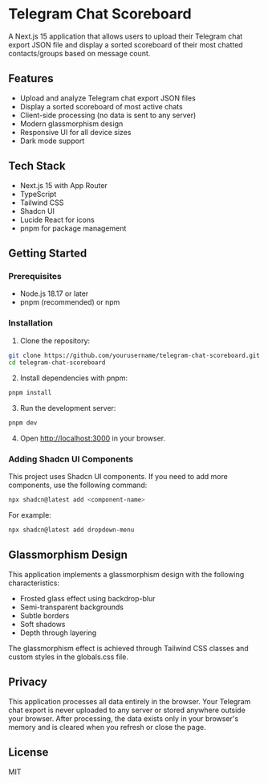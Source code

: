 # Telegram Chat Scoreboard

A Next.js 15 application that allows users to upload their Telegram chat export JSON file and display a sorted scoreboard of their most chatted contacts/groups based on message count.

## Features

- Upload and analyze Telegram chat export JSON files
- Display a sorted scoreboard of most active chats
- Client-side processing (no data is sent to any server)
- Modern glassmorphism design
- Responsive UI for all device sizes
- Dark mode support

## Tech Stack

- Next.js 15 with App Router
- TypeScript
- Tailwind CSS
- Shadcn UI
- Lucide React for icons
- pnpm for package management

## Getting Started

### Prerequisites

- Node.js 18.17 or later
- pnpm (recommended) or npm

### Installation

1. Clone the repository:

```bash
git clone https://github.com/yourusername/telegram-chat-scoreboard.git
cd telegram-chat-scoreboard
```

2. Install dependencies with pnpm:

```bash
pnpm install
```

3. Run the development server:

```bash
pnpm dev
```

4. Open [http://localhost:3000](http://localhost:3000) in your browser.

### Adding Shadcn UI Components

This project uses Shadcn UI components. If you need to add more components, use the following command:

```bash
npx shadcn@latest add <component-name>
```

For example:

```bash
npx shadcn@latest add dropdown-menu
```

## Glassmorphism Design

This application implements a glassmorphism design with the following characteristics:

- Frosted glass effect using backdrop-blur
- Semi-transparent backgrounds
- Subtle borders
- Soft shadows
- Depth through layering

The glassmorphism effect is achieved through Tailwind CSS classes and custom styles in the globals.css file.

## Privacy

This application processes all data entirely in the browser. Your Telegram chat export is never uploaded to any server or stored anywhere outside your browser. After processing, the data exists only in your browser's memory and is cleared when you refresh or close the page.

## License

MIT

